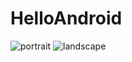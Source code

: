 # HelloAndroid

![portrait](https://user-images.githubusercontent.com/34224374/38255371-a850bd40-3729-11e8-8e9d-cdb6b69b55f7.png)
![landscape](https://user-images.githubusercontent.com/34224374/38255500-f1b6d82a-3729-11e8-821a-39f07a77ff8e.png)
